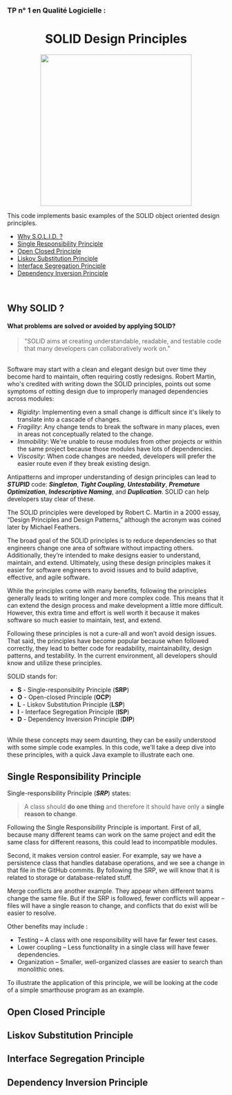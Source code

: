 ### TP n° 1 en Qualité Logicielle : 

<h1 align="center">
   SOLID Design Principles
</h1>

<p align="center">
   <img height=350 src="https://miro.medium.com/max/1000/1*F_KLJBLZPJlPsZACHmgfCA.png">
</p>

This code implements basic examples of the SOLID object oriented design principles.
<br/>

   - [Why S.O.L.I.D. ?](#why-solid)
   - [Single Responsibility Principle](#single-responsibility-principle)
   - [Open Closed Principle](#open-closed-principle)
   - [Liskov Substitution Principle](#liskov-substitution-principle)
   - [Interface Segregation Principle](#interface-segregation-principle)
   - [Dependency Inversion Principle](#dependency-inversion-principle)

<br/>

## Why SOLID ?
#### What problems are solved or avoided by applying SOLID?

> "SOLID aims at creating understandable, readable, and testable code that many developers can collaboratively work on."
<br/>
  Software may start with a clean and elegant design but over time they become hard to maintain, often requiring costly redesigns. Robert Martin, who's credited with writing down the SOLID principles, points out some symptoms of rotting design due to improperly managed dependencies across modules:

- *Rigidity*: Implementing even a small change is difficult since it's likely to translate into a cascade of changes.
- *Fragility*: Any change tends to break the software in many places, even in areas not conceptually related to the change.
- *Immobility*: We're unable to reuse modules from other projects or within the same project because those modules have lots of dependencies.
- *Viscosity*: When code changes are needed, developers will prefer the easier route even if they break existing design.

Antipatterns and improper understanding of design principles can lead to ***STUPID*** code: ***Singleton***, ***Tight Coupling***, ***Untestability***, ***Premature Optimization***, ***Indescriptive Naming***, and ***Duplication***. SOLID can help developers stay clear of these.

The SOLID principles were developed by Robert C. Martin in a 2000 essay, “Design Principles and Design Patterns,” although the acronym was coined later by Michael Feathers.

  The broad goal of the SOLID principles is to reduce dependencies so that engineers change one area of software without impacting others. Additionally, they’re intended to make designs easier to understand, maintain, and extend. Ultimately, using these design principles makes it easier for software engineers to avoid issues and to build adaptive, effective, and agile software.

  While the principles come with many benefits, following the principles generally leads to writing longer and more complex code. This means that it can extend the design process and make development a little more difficult. However, this extra time and effort is well worth it because it makes software so much easier to maintain, test, and extend.

  Following these principles is not a cure-all and won’t avoid design issues. That said, the principles have become popular because when followed correctly, they lead to better code for readability, maintainability, design patterns, and testability. In the current environment, all developers should know and utilize these principles.

SOLID stands for:

- **S** - Single-responsiblity Principle (**SRP**)
- **O** - Open-closed Principle (**OCP**)
- **L** - Liskov Substitution Principle (**LSP**)
- **I** - Interface Segregation Principle (**ISP**)
- **D** - Dependency Inversion Principle (**DIP**)

<br/>
  While these concepts may seem daunting, they can be easily understood with some simple code examples. In this code, we'll take a deep dive into these principles, with a quick Java example to illustrate each one.

## Single Responsibility Principle

Single-responsibility Principle (***SRP***) states:

> A class should **do one thing** and therefore it should have only a **single reason to change**.


Following the Single Responsibility Principle is important. First of all, because many different teams can work on the same project and edit the same class for different reasons, this could lead to incompatible modules.

Second, it makes version control easier. For example, say we have a persistence class that handles database operations, and we see a change in that file in the GitHub commits. By following the SRP, we will know that it is related to storage or database-related stuff.

Merge conflicts are another example. They appear when different teams change the same file. But if the SRP is followed, fewer conflicts will appear – files will have a single reason to change, and conflicts that do exist will be easier to resolve.

Other benefits may include :

- Testing – A class with one responsibility will have far fewer test cases.
- Lower coupling – Less functionality in a single class will have fewer dependencies.
- Organization – Smaller, well-organized classes are easier to search than monolithic ones.


To illustrate the application of this principle, we will be looking at the code of a simple smarthouse program as an example.

## Open Closed Principle
## Liskov Substitution Principle
## Interface Segregation Principle
## Dependency Inversion Principle
